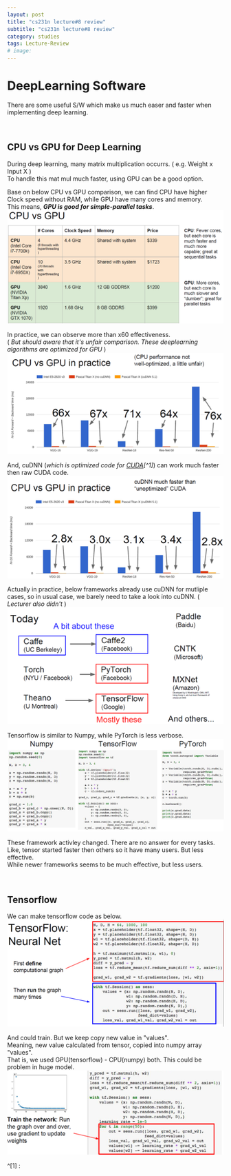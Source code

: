 ```yaml
---
layout: post
title: "cs231n lecture#8 review"
subtitle: "cs231n lecture#8 review"
category: studies
tags: Lecture-Review
# image:
---
```



# DeepLearning Software

There are some useful S/W which make us much easer and faster when implementing deep learning.

<br>

## CPU vs GPU for Deep Learning

During deep learning, many matrix multiplication occurrs. ( e.g. Weight x Input X )  
To handle this mat mul much faster, using GPU can be a good option. 

Base on below CPU vs GPU comparison, we can find CPU have higher Clock speed without RAM, while GPU have many cores and memory.  
This means, *__GPU is good for simple-parallel tasks__*.
![CPUvsGPU](/assets/img/posts/studies/lecture-review/lec8/md-img-paste-2020-11-22-11-09-42.png)


In practice, we can observe more than x60 effectiveness.  
( *But should aware that it's unfair comparison. These deeplearning algorithms are optimized for GPU* )
![](/assets/img/posts/studies/lecture-review/lec8/md-img-paste-2020-11-22-11-05-31.png)

And, cuDNN (*which is optimized code for [CUDA](https://en.wikipedia.org/wiki/CUDA)[^1]*) can work much faster then raw CUDA code.
![](/assets/img/posts/studies/lecture-review/lec8/md-img-paste-2020-11-22-11-15-41.png)

Actually in practice, below frameworks already use cuDNN for mutliple cases, so in usual case, we barely need to take a look into cuDNN. ( *Lecturer also didn't* )
![2017-Framework](/assets/img/posts/studies/lecture-review/lec8/md-img-paste-2020-11-22-11-22-33.png)


Tensorflow is similar to Numpy, while PyTorch is less verbose.
![np-tf-pytorch](/assets/img/posts/studies/lecture-review/lec8/md-img-paste-2020-11-22-11-29-04.png)

These framework activley changed. There are no answer for every tasks.  
Like, tensor started faster then others so it have many users. But less effective.  
While newer frameworks seems to be much effective, but less users.

<br>

## Tensorflow

We can make tensorflow code as below.
![](/assets/img/posts/studies/lecture-review/lec8/md-img-paste-2020-11-22-11-48-22.png)

And could train. But we keep copy new value in "values".  
Meaning, new value calculated from tensor, copied into numpy array "values".  
That is, we used GPU(tensorflow) - CPU(numpy) both. This could be problem in huge model.
![naive-tensor](/assets/img/posts/studies/lecture-review/lec8/md-img-paste-2020-11-22-11-49-18.png)






^[1] :  